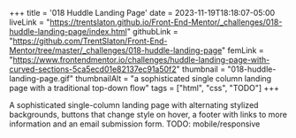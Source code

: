 +++
title = '018 Huddle Landing Page'
date = 2023-11-19T18:18:07-05:00
liveLink = "https://trentslaton.github.io/Front-End-Mentor/_challenges/018-huddle-landing-page/index.html"
githubLink = "https://github.com/TrentSlaton/Front-End-Mentor/tree/master/_challenges/018-huddle-landing-page"
femLink = "https://www.frontendmentor.io/challenges/huddle-landing-page-with-curved-sections-5ca5ecd01e82137ec91a50f2"
thumbnail = "018-huddle-landing-page.gif"
thumbnailAlt = "a sophisticated single column landing page with a traditional top-down flow"
tags = ["html", "css", "TODO"]
+++

A sophisticated single-column landing page with alternating stylized backgrounds, buttons that change style on hover, a footer with links to more information and an email submission form. TODO: mobile/responsive
